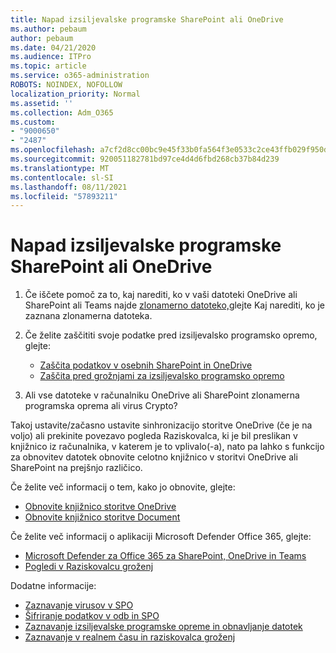 ```yaml
---
title: Napad izsiljevalske programske SharePoint ali OneDrive
ms.author: pebaum
author: pebaum
ms.date: 04/21/2020
ms.audience: ITPro
ms.topic: article
ms.service: o365-administration
ROBOTS: NOINDEX, NOFOLLOW
localization_priority: Normal
ms.assetid: ''
ms.collection: Adm_O365
ms.custom:
- "9000650"
- "2487"
ms.openlocfilehash: a7cf2d8cc00bc9e45f33b0fa564f3e0533c2ce43ffb029f950ddeb4ed67b1100
ms.sourcegitcommit: 920051182781bd97ce4d4d6fbd268cb37b84d239
ms.translationtype: MT
ms.contentlocale: sl-SI
ms.lasthandoff: 08/11/2021
ms.locfileid: "57893211"
---
```

# <a name="ransomware-attack-in-sharepoint-or-onedrive"></a>Napad izsiljevalske programske SharePoint ali OneDrive

1.  Če iščete pomoč za to, kaj narediti, ko v vaši datoteki OneDrive ali SharePoint ali Teams najde [zlonamerno datoteko,](https://support.office.com/en-ie/article/what-to-do-when-a-malicious-file-is-found-in-sharepoint-online-onedrive-or-microsoft-teams-01e902ad-a903-4e0f-b093-1e1ac0c37ad2)glejte Kaj narediti, ko je zaznana zlonamerna datoteka.
2. Če želite zaščititi svoje podatke pred izsiljevalsko programsko opremo, glejte:
    - [Zaščita podatkov v osebnih SharePoint in OneDrive](https://docs.microsoft.com/sharepoint/safeguarding-your-data) 
    - [Zaščita pred grožnjami za izsiljevalsko programsko opremo](https://docs.microsoft.com/windows/security/threat-protection/intelligence/ransomware-malware)    

3.  Ali vse datoteke v računalniku OneDrive ali SharePoint zlonamerna programska oprema ali virus Crypto? 

Takoj ustavite/začasno ustavite sinhronizacijo storitve OneDrive (če je na voljo) ali prekinite povezavo pogleda Raziskovalca, ki je bil preslikan v knjižnico iz računalnika, v katerem je to vplivalo(-a), nato pa lahko s funkcijo za obnovitev datotek obnovite celotno knjižnico v storitvi OneDrive ali SharePoint na prejšnjo različico. 

Če želite več informacij o tem, kako jo obnovite, glejte:

- [Obnovite knjižnico storitve OneDrive](https://support.office.com/article/restore-your-onedrive-fa231298-759d-41cf-bcd0-25ac53eb8a150)
- [Obnovite knjižnico storitve Document](https://support.office.com/article/restore-a-document-library-317791c3-8bd0-4dfd-8254-3ca90883d39a)

Če želite več informacij o aplikaciji Microsoft Defender Office 365, glejte:
- [Microsoft Defender za Office 365 za SharePoint, OneDrive in Teams](https://docs.microsoft.com/microsoft-365/security/office-365-security/atp-for-spo-odb-and-teams)
- [Pogledi v Raziskovalcu groženj](https://docs.microsoft.com/microsoft-365/security/office-365-security/threat-explorer-views)

Dodatne informacije:

- [Zaznavanje virusov v SPO](https://docs.microsoft.com/microsoft-365/security/office-365-security/virus-detection-in-spo)</br>
- [Šifriranje podatkov v odb in SPO](https://docs.microsoft.com/microsoft-365/compliance/data-encryption-in-odb-and-spo)</br>
- [Zaznavanje izsiljevalske programske opreme in obnavljanje datotek](https://support.office.com/article/Ransomware-detection-and-recovering-your-files-0d90ec50-6bfd-40f4-acc7-b8c12c73637f)</br>
- [Zaznavanje v realnem času in raziskovalca groženj](https://docs.microsoft.com/microsoft-365/security/office-365-security/threat-explorer-views)